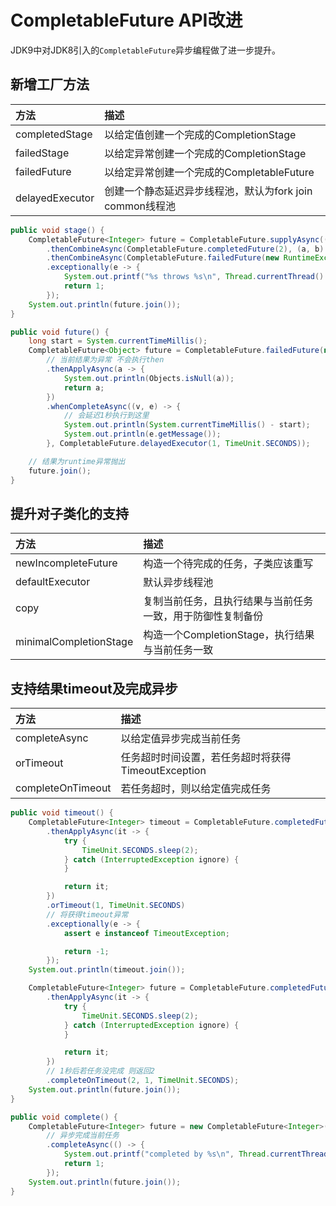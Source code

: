# CompletableFuture API改进

JDK9中对JDK8引入的`CompletableFuture`异步编程做了进一步提升。

## 新增工厂方法

| 方法              | 描述                                   |
|:----------------|:-------------------------------------|
| completedStage  | 以给定值创建一个完成的CompletionStage           |
| failedStage     | 以给定异常创建一个完成的CompletionStage          |
| failedFuture    | 以给定异常创建一个完成的CompletableFuture        |
| delayedExecutor | 创建一个静态延迟异步线程池，默认为fork join common线程池 |

```java
public void stage() {
    CompletableFuture<Integer> future = CompletableFuture.supplyAsync(() -> 4)
        .thenCombineAsync(CompletableFuture.completedFuture(2), (a, b) -> a * b)
        .thenCombineAsync(CompletableFuture.failedFuture(new RuntimeException("haha")), Integer::sum)
        .exceptionally(e -> {
            System.out.printf("%s throws %s\n", Thread.currentThread().getName(), e.getMessage());
            return 1;
        });
    System.out.println(future.join());
}

public void future() {
    long start = System.currentTimeMillis();
    CompletableFuture<Object> future = CompletableFuture.failedFuture(new RuntimeException("haha"))
        // 当前结果为异常 不会执行then
        .thenApplyAsync(a -> {
            System.out.println(Objects.isNull(a));
            return a;
        })
        .whenCompleteAsync((v, e) -> {
            // 会延迟1秒执行到这里
            System.out.println(System.currentTimeMillis() - start);
            System.out.println(e.getMessage());
        }, CompletableFuture.delayedExecutor(1, TimeUnit.SECONDS));

    // 结果为runtime异常抛出
    future.join();
}
```

## 提升对子类化的支持

| 方法                     | 描述                              |
|:-----------------------|:--------------------------------|
| newIncompleteFuture    | 构造一个待完成的任务，子类应该重写               |
| defaultExecutor        | 默认异步线程池                         |
| copy                   | 复制当前任务，且执行结果与当前任务一致，用于防御性复制备份   |
| minimalCompletionStage | 构造一个CompletionStage，执行结果与当前任务一致 |

## 支持结果timeout及完成异步

| 方法                | 描述                                |
|:------------------|:----------------------------------|
| completeAsync     | 以给定值异步完成当前任务                      |
| orTimeout         | 任务超时时间设置，若任务超时将获得TimeoutException |
| completeOnTimeout | 若任务超时，则以给定值完成任务                   |

```java
public void timeout() {
    CompletableFuture<Integer> timeout = CompletableFuture.completedFuture(1)
        .thenApplyAsync(it -> {
            try {
                TimeUnit.SECONDS.sleep(2);
            } catch (InterruptedException ignore) {
            }

            return it;
        })
        .orTimeout(1, TimeUnit.SECONDS)
        // 将获得timeout异常
        .exceptionally(e -> {
            assert e instanceof TimeoutException;

            return -1;
        });
    System.out.println(timeout.join());

    CompletableFuture<Integer> future = CompletableFuture.completedFuture(1)
        .thenApplyAsync(it -> {
            try {
                TimeUnit.SECONDS.sleep(2);
            } catch (InterruptedException ignore) {
            }

            return it;
        })
        // 1秒后若任务没完成 则返回2
        .completeOnTimeout(2, 1, TimeUnit.SECONDS);
    System.out.println(future.join());
}

public void complete() {
    CompletableFuture<Integer> future = new CompletableFuture<Integer>()
        // 异步完成当前任务
        .completeAsync(() -> {
            System.out.printf("completed by %s\n", Thread.currentThread().getName());
            return 1;
        });
    System.out.println(future.join());
}
```

